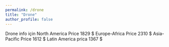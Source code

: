 ```yaml
---
permalink: /drone
title: "Drone"
author_profile: false
---
```


Drone info için
North America Price 1829 $
Europe-Africa Price   2310 $
Asia-Pacific Price      1612 $
Latin America prica   1367 $
